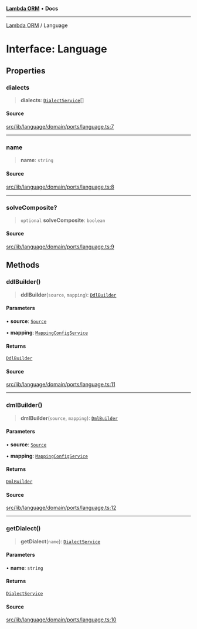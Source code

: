 [**Lambda ORM**](../README.md) • **Docs**

***

[Lambda ORM](../README.md) / Language

# Interface: Language

## Properties

### dialects

> **dialects**: [`DialectService`](DialectService.md)[]

#### Source

[src/lib/language/domain/ports/language.ts:7](https://github.com/lambda-orm/lambdaorm/blob/a18b8b74c6a37e9bf429123d2232fbfd3236757c/src/lib/language/domain/ports/language.ts#L7)

***

### name

> **name**: `string`

#### Source

[src/lib/language/domain/ports/language.ts:8](https://github.com/lambda-orm/lambdaorm/blob/a18b8b74c6a37e9bf429123d2232fbfd3236757c/src/lib/language/domain/ports/language.ts#L8)

***

### solveComposite?

> `optional` **solveComposite**: `boolean`

#### Source

[src/lib/language/domain/ports/language.ts:9](https://github.com/lambda-orm/lambdaorm/blob/a18b8b74c6a37e9bf429123d2232fbfd3236757c/src/lib/language/domain/ports/language.ts#L9)

## Methods

### ddlBuilder()

> **ddlBuilder**(`source`, `mapping`): [`DdlBuilder`](DdlBuilder.md)

#### Parameters

• **source**: [`Source`](Source.md)

• **mapping**: [`MappingConfigService`](../classes/MappingConfigService.md)

#### Returns

[`DdlBuilder`](DdlBuilder.md)

#### Source

[src/lib/language/domain/ports/language.ts:11](https://github.com/lambda-orm/lambdaorm/blob/a18b8b74c6a37e9bf429123d2232fbfd3236757c/src/lib/language/domain/ports/language.ts#L11)

***

### dmlBuilder()

> **dmlBuilder**(`source`, `mapping`): [`DmlBuilder`](DmlBuilder.md)

#### Parameters

• **source**: [`Source`](Source.md)

• **mapping**: [`MappingConfigService`](../classes/MappingConfigService.md)

#### Returns

[`DmlBuilder`](DmlBuilder.md)

#### Source

[src/lib/language/domain/ports/language.ts:12](https://github.com/lambda-orm/lambdaorm/blob/a18b8b74c6a37e9bf429123d2232fbfd3236757c/src/lib/language/domain/ports/language.ts#L12)

***

### getDialect()

> **getDialect**(`name`): [`DialectService`](DialectService.md)

#### Parameters

• **name**: `string`

#### Returns

[`DialectService`](DialectService.md)

#### Source

[src/lib/language/domain/ports/language.ts:10](https://github.com/lambda-orm/lambdaorm/blob/a18b8b74c6a37e9bf429123d2232fbfd3236757c/src/lib/language/domain/ports/language.ts#L10)
